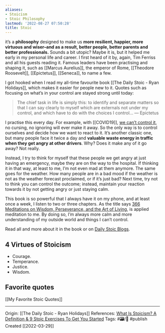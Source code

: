 ```yaml
---
aliases:
- Stoicism
- Stoic Philosophy
lastmod: '2022-08-27 07:50:28'
title: Stoic
---
```


it’s a **philosophy** designed to make us **more resilient, happier, more virtuous and wiser–and as a result, better people, better parents and better professionals.** Sounds a bit utopic? Maybe it is, but it helped me early in my personal life and career. I first heard of it by, again, Tim Ferriss and all his guests reading it. Famous leaders have been practising and shaping it, such as [[Marcus Aurelius]], the emperor of Rome, [[Theodore Roosevelt]], [[Epictetus]], [[Seneca]], to name a few.

I got hooked when I read my all-time favourite book [[The Daily Stoic - Ryan Holidays]], which makes it easier for people new to it. Quotes such as focusing on what’s in your control are stayed strong until today:

> The chief task in life is simply this: to identify and separate matters so that I can say clearly to myself which are externals not under my control, and which have to do with the choices I control… — Epictetus

I practise this every day. For example, with [[COVID19]], [we can’t control it](https://dailystoic.com/remember-you-dont-control-what-happens-you-control-how-you-respond/), no cursing, no ignoring will ever make it away. So the only way is to control ourselves and decide how we want to react to it. It’s another classic one, but many people face it twice a day and **valuable waste energy in traffic when they get angry at other drivers**. Why? Does it make any of it go away? Not really.

Instead, I try to think for myself that these people we get angry at just having an emergency, maybe they are on the way to the hospital. If thinking it in that way, at least to me, I’m not even mad at them anymore. The same goes for the weather. How many people are in a bad mood if the weather is not as the weather forecast proclaimed, or if it’s just bad? Next time, try not to think you can control the outcome; instead, maintain your reaction towards it by not getting angry or just staying calm.

This book is so powerful that I always have it on my phone, and at least once a week, I listen to two or three chapters. As the title says [366 Meditations on Wisdom, Perseverance, and the Art of Living](https://www.amazon.com/Daily-Stoic-Meditations-Wisdom-Perseverance/dp/0735211736), is applied meditation to me. By doing so, I’m always more calm and more understanding of my outside world and things I can’t control.

Read all and more about it in the book or on [Daily Stoic Blogs](https://dailystoic.com/what-is-stoicism-a-definition-3-stoic-exercises-to-get-you-started/).

## 4 Virtues of Stoicism
- Courage.
- Temperance. 
- Justice.
- Wisdom.

## Favorite quotes
[[My Favorite Stoic Quotes]]

---
Origin: [[The Daily Stoic - Ryan Holidays]]
References: [What Is Stoicism? A Definition & 9 Stoic Exercises To Get You Started](https://dailystoic.com/what-is-stoicism-a-definition-3-stoic-exercises-to-get-you-started/)
Tags: #🗃/🌳 #publish 
Created [[2022-03-29]]